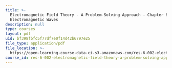 ```yaml
---
title: >-
  Electromagnetic Field Theory - A Problem-Solving Approach – Chapter 8: Guided
  Electromagnetic Waves
description: null
type: courses
layout: pdf
uid: bf398fbfc5f77df7e0f14d42b6797e25
file_type: application/pdf
file_location: >-
  https://open-learning-course-data-ci.s3.amazonaws.com/res-6-002-electromagnetic-field-theory-a-problem-solving-approach-spring-2008/bf398fbfc5f77df7e0f14d42b6797e25_MITRES_6_002S08_chapter8.pdf
course_id: res-6-002-electromagnetic-field-theory-a-problem-solving-approach-spring-2008
---
```

